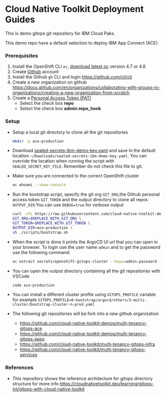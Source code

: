 # Cloud Native Toolkit Deployment Guides

This is demo gitops git repository for IBM Cloud Paks.

This demo repo have a default selection to deploy IBM App Connect (ACE).

### Prerequisites
1. Install the OpenShift CLI `oc`, [download latest oc](https://mirror.openshift.com/pub/openshift-v4/clients/crc/latest/) version 4.7 or 4.8
1. Create [Github](https://github.com) account
2. Install the Github `gh` CLI and login https://github.com/cli/cli
3. Create a new organization on github https://docs.github.com/en/organizations/collaborating-with-groups-in-organizations/creating-a-new-organization-from-scratch
4. Create a [Personal Access Token (PAT)](https://docs.github.com/en/github/authenticating-to-github/keeping-your-account-and-data-secure/creating-a-personal-access-token)
    - Select the check box **repo**
    - Select the check box **admin:repo_hook**

### Setup
- Setup a local git directory to clone all the git repositories
    ```bash
    mkdir -p ace-production
    ```


- Download [sealed-secrets-ibm-demo-key.yaml](https://bit.ly/demo-sealed-master) and save in the default location `~/Downloads/sealed-secrets-ibm-demo-key.yaml`. You can override the location when running the script with `SEALED_SECRET_KEY_FILE`. Remember do not check this file to git.

- Make sure you are connected to the correct OpenShift cluster
    ```bash
    oc whoami --show-console
    ```

- Run the bootstrap script, specify the git org `GIT_ORG`,the Github personal access token `GIT_TOKEN` and the output directory to clone all repos `OUTPUT_DIR`.You can use `DEBUG=true` for verbose output
    ```bash
    curl -sfL https://raw.githubusercontent.com/cloud-native-toolkit-demos/multi-tenancy-gitops-ace/ocp47-2021-2/scripts/bootstrap.sh | \
    GIT_ORG=$REPLACE_WITH_GIT_ORG \
    GIT_TOKEN=$REPLACE_WITH_GIT_TOKEN \
    OUTPUT_DIR=ace-production \
    sh ./scripts/bootstrap.sh
    ```

- When the script is done it prints the ArgoCD UI url that you can open in your browser. To login use the user name `admin` and to get the password use the following command:
    ```bash
    oc extract secrets/openshift-gitops-cluster --keys=admin.password -n openshift-gitops --to=-
    ```

- You can open the output directory containing all the git repositories with VSCode
    ```bash
    code ace-production
    ```

- You can install a different cluster profile using `GITOPS_PROFILE` variable for example `GITOPS_PROFILE=0-bootstrap/argocd/others/3-multi-cluster/bootstrap-cluster-n-prod.yaml`


- The following git repositories will be fork into a new github organization
    - https://github.com/cloud-native-toolkit-demos/multi-tenancy-gitops-ace
    - https://github.com/cloud-native-toolkit-demos/multi-tenancy-gitops-apps
    - https://github.com/cloud-native-toolkit/multi-tenancy-gitops-infra
    - https://github.com/cloud-native-toolkit/multi-tenancy-gitops-services

### References
- This repository shows the reference architecture for gitops directory structure for more info https://cloudnativetoolkit.dev/learning/gitops-int/gitops-with-cloud-native-toolkit

